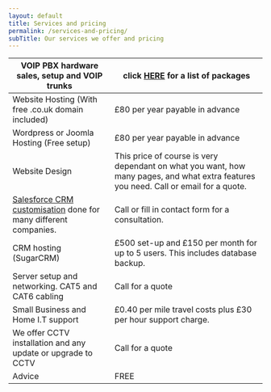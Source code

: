 ```yaml
---
layout: default
title: Services and pricing
permalink: /services-and-pricing/
subTitle: Our services we offer and pricing
---
```


| VOIP PBX hardware sales, setup and VOIP trunks                                                                     | click [HERE](/services-and-pricing/voip-services/) for a list of packages                                                             |
|--------------------------------------------------------------------------------------------------------------------|---------------------------------------------------------------------------------------------------------------------------------------|
| Website Hosting (With free .co.uk domain included)                                                                 | £80 per year payable in advance                                                                                                       |
| Wordpress or Joomla Hosting (Free setup)                                                                           | £80 per year payable in advance                                                                                                       |
| Website Design                                                                                                     | This price of course is very dependant on what you want, how many pages, and what extra features you need. Call or email for a quote. |
| [Salesforce CRM customisation](/services-and-pricing/salesforce-customisation/) done for many different companies. | Call or fill in contact form for a consultation.                                                                                      |
| CRM hosting (SugarCRM)                                                                                             | £500 set-up and £150 per month for up to 5 users. This includes database backup.                                                      |
| Server setup and networking. CAT5 and CAT6 cabling                                                                 | Call for a quote                                                                                                                      |
| Small Business and Home I.T support                                                                                | £0.40 per mile travel costs plus £30 per hour support charge.                                                                         |
| We offer CCTV installation and any update or upgrade to CCTV                                                       | Call for a quote                                                                                                                      |
| Advice                                                                                                             | FREE                                                                                                                                  |